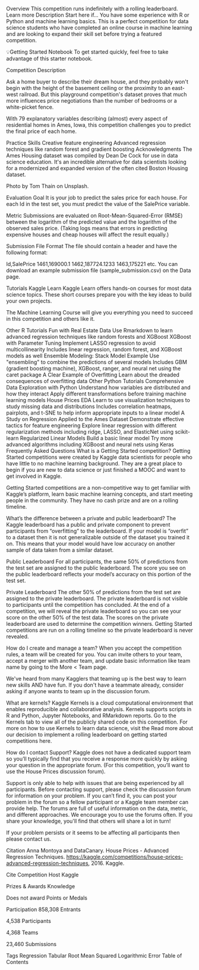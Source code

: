 Overview
This competition runs indefinitely with a rolling leaderboard. Learn more
Description
Start here if...
You have some experience with R or Python and machine learning basics. This is a perfect competition for data science students who have completed an online course in machine learning and are looking to expand their skill set before trying a featured competition. 

💡Getting Started Notebook
To get started quickly, feel free to take advantage of this starter notebook.

Competition Description


Ask a home buyer to describe their dream house, and they probably won't begin with the height of the basement ceiling or the proximity to an east-west railroad. But this playground competition's dataset proves that much more influences price negotiations than the number of bedrooms or a white-picket fence.

With 79 explanatory variables describing (almost) every aspect of residential homes in Ames, Iowa, this competition challenges you to predict the final price of each home.

Practice Skills
Creative feature engineering 
Advanced regression techniques like random forest and gradient boosting
Acknowledgments
The Ames Housing dataset was compiled by Dean De Cock for use in data science education. It's an incredible alternative for data scientists looking for a modernized and expanded version of the often cited Boston Housing dataset. 

Photo by Tom Thain on Unsplash.

Evaluation
Goal
It is your job to predict the sales price for each house. For each Id in the test set, you must predict the value of the SalePrice variable. 

Metric
Submissions are evaluated on Root-Mean-Squared-Error (RMSE) between the logarithm of the predicted value and the logarithm of the observed sales price. (Taking logs means that errors in predicting expensive houses and cheap houses will affect the result equally.)

Submission File Format
The file should contain a header and have the following format:

Id,SalePrice
1461,169000.1
1462,187724.1233
1463,175221
etc.
You can download an example submission file (sample_submission.csv) on the Data page.

Tutorials
Kaggle Learn
Kaggle Learn offers hands-on courses for most data science topics. These short courses prepare you with the key ideas to build your own projects.

The Machine Learning Course will give you everything you need to succeed in this competition and others like it.

Other R Tutorials
Fun with Real Estate Data
Use Rmarkdown to learn advanced regression techniques like random forests and XGBoost
XGBoost with Parameter Tuning
Implement LASSO regression to avoid multicollinearity
Includes linear regression, random forest, and XGBoost models as well
Ensemble Modeling: Stack Model Example
Use "ensembling" to combine the predictions of several models
Includes GBM (gradient boosting machine), XGBoost, ranger, and neural net using the caret package
A Clear Example of Overfitting
Learn about the dreaded consequences of overfitting data
Other Python Tutorials
Comprehensive Data Exploration with Python
Understand how variables are distributed and how they interact
Apply different transformations before training machine learning models
House Prices EDA
Learn to use visualization techniques to study missing data and distributions
Includes correlation heatmaps, pairplots, and t-SNE to help inform appropriate inputs to a linear model
A Study on Regression Applied to the Ames Dataset
Demonstrate effective tactics for feature engineering
Explore linear regression with different regularization methods including ridge, LASSO, and ElasticNet using scikit-learn
Regularized Linear Models
Build a basic linear model
Try more advanced algorithms including XGBoost and neural nets using Keras
Frequently Asked Questions
What is a Getting Started competition?
Getting Started competitions were created by Kaggle data scientists for people who have little to no machine learning background. They are a great place to begin if you are new to data science or just finished a MOOC and want to get involved in Kaggle.

Getting Started competitions are a non-competitive way to get familiar with Kaggle’s platform, learn basic machine learning concepts, and start meeting people in the community. They have no cash prize and are on a rolling timeline.

What’s the difference between a private and public leaderboard?
The Kaggle leaderboard has a public and private component to prevent participants from “overfitting” to the leaderboard. If your model is “overfit” to a dataset then it is not generalizable outside of the dataset you trained it on. This means that your model would have low accuracy on another sample of data taken from a similar dataset.

Public Leaderboard
For all participants, the same 50% of predictions from the test set are assigned to the public leaderboard. The score you see on the public leaderboard reflects your model’s accuracy on this portion of the test set.

Private Leaderboard
The other 50% of predictions from the test set are assigned to the private leaderboard. The private leaderboard is not visible to participants until the competition has concluded. At the end of a competition, we will reveal the private leaderboard so you can see your score on the other 50% of the test data. The scores on the private leaderboard are used to determine the competition winners. Getting Started competitions are run on a rolling timeline so the private leaderboard is never revealed.

How do I create and manage a team?
When you accept the competition rules, a team will be created for you. You can invite others to your team, accept a merger with another team, and update basic information like team name by going to the More < Team page.

We've heard from many Kagglers that teaming up is the best way to learn new skills AND have fun. If you don't have a teammate already, consider asking if anyone wants to team up in the discussion forum.

What are kernels?
Kaggle Kernels is a cloud computational environment that enables reproducible and collaborative analysis. Kernels supports scripts in R and Python, Jupyter Notebooks, and RMarkdown reports. Go to the Kernels tab to view all of the publicly shared code on this competition. For more on how to use Kernels to learn data science, visit the Read more about our decision to implement a rolling leaderboard on getting started competitions here.

How do I contact Support?
Kaggle does not have a dedicated support team so you’ll typically find that you receive a response more quickly by asking your question in the appropriate forum. (For this competition, you’ll want to use the House Prices discussion forum).

Support is only able to help with issues that are being experienced by all participants. Before contacting support, please check the discussion forum for information on your problem. If you can’t find it, you can post your problem in the forum so a fellow participant or a Kaggle team member can provide help. The forums are full of useful information on the data, metric, and different approaches. We encourage you to use the forums often. If you share your knowledge, you'll find that others will share a lot in turn!

If your problem persists or it seems to be affecting all participants then please contact us.

Citation
Anna Montoya and DataCanary. House Prices - Advanced Regression Techniques. https://kaggle.com/competitions/house-prices-advanced-regression-techniques, 2016. Kaggle.


Cite
Competition Host
Kaggle

Prizes & Awards
Knowledge

Does not award Points or Medals

Participation
858,308 Entrants

4,538 Participants

4,368 Teams

23,460 Submissions

Tags
Regression
Tabular
Root Mean Squared Logarithmic Error
Table of Contents
